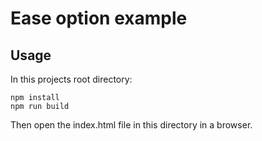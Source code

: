 # Ease option example

## Usage

In this projects root directory:

```
npm install
npm run build
```

Then open the index.html file in this directory in a browser.
